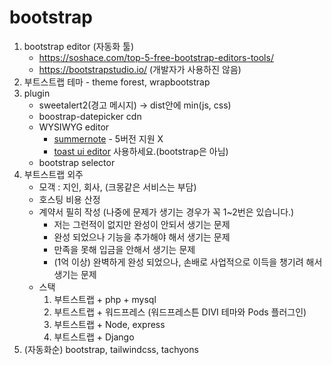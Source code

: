 # bootstrap

1. bootstrap editor (자동화 툴)
   - https://soshace.com/top-5-free-bootstrap-editors-tools/
   - https://bootstrapstudio.io/ (개발자가 사용하진 않음)
2. 부트스트랩 테마 - theme forest, wrapbootstrap
3. plugin
   - sweetalert2(경고 메시지) -> dist안에 min(js, css)
   - boostrap-datepicker cdn
   - WYSIWYG editor
     - [summernote](https://summernote.org) - 5버전 지원 X
     - [toast ui editor](https://ui.toast.com/tui-editor) 사용하세요.(bootstrap은 아님)
   - bootstrap selector
4. 부트스트랩 외주
   - 모객 : 지인, 회사, (크몽같은 서비스는 부담)
   - 호스팅 비용 산정
   - 계약서 필히 작성 (나중에 문제가 생기는 경우가 꼭 1~2번은 있습니다.)
     - 저는 그런적이 없지만 완성이 안되서 생기는 문제
     - 완성 되었으나 기능을 추가해야 해서 생기는 문제
     - 만족을 못해 입금을 안해서 생기는 문제
     - (1억 이상) 완벽하게 완성 되었으나, 손배로 사업적으로 이득을 챙기려 해서 생기는 문제
   - 스택
     1. 부트스트랩 + php + mysql
     2. 부트스트랩 + 워드프레스 (워드프레스튼 DIVI 테마와 Pods 플러그인)
     3. 부트스트랩 + Node, express
     4. 부트스트랩 + Django
5. (자동화순) bootstrap, tailwindcss, tachyons
